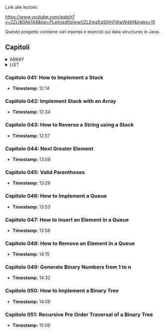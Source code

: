 Link alle lezioni:

https://www.youtube.com/watch?v=2ZLl8GAk1X4&list=PLeitvsdfIzlwwOZLEmzEqS0jH7i6wW4Af&index=15

Questo progetto contiene vari esempi e esercizi sui data structures in Java.

## Capitoli

<details>
  <summary>ARRAY</summary>

#### Capitolo 001: One Dimensional Array
- **Timestamp:** 03:01

#### Capitolo 002: Remove Even Integers from an Array
- **Timestamp:** 03:06

#### Capitolo 003: Reverse an Array
- **Timestamp:** 04:03

#### Capitolo 004: Find Minimum Value in Array
- **Timestamp:** 02:16

#### Capitolo 005: Find Second Maximum Value in Array
- **Timestamp:** 02:28

#### Capitolo 006: Move All Zero to End of Array
- **Timestamp:** 02:41

#### Capitolo 007: How to Resize an Array in Java
- **Timestamp:** 03:20

#### Capitolo 008: Find the Missing Number in Array
- **Timestamp:** 03:17

#### Capitolo 009: Is String Palindrome
- **Timestamp:** 03:34

</details>

<details>
  <summary>LIST</summary>

### Capitolo 010: How to Create a Singly Linked List
- **Timestamp:** 03:53

### Capitolo 011: How to Print Elements of a Singly Linked List
- **Timestamp:** 04:03

### Capitolo 012: How to Find Length of a Singly Linked List
- **Timestamp:** 04:13

### Capitolo 013: How to Insert Node at the Beginning of a Singly Linked List
- **Timestamp:** 04:23

### Capitolo 014: How to Insert Node at the End of a Singly Linked List
- **Timestamp:** 04:32

### Capitolo 015: How to Insert Node at a Given Position
- **Timestamp:** 04:47

### Capitolo 016: Delete First Node of a Singly Linked List
- **Timestamp:** 05:16

### Capitolo 017: Delete Last Node of a Singly Linked List
- **Timestamp:** 05:29

### Capitolo 018: Delete Node at Given Position
- **Timestamp:** 05:48

### Capitolo 019: How to Search an Element in a Singly Linked List
- **Timestamp:** 06:12

### Capitolo 020: How to Reverse a Singly Linked List
- **Timestamp:** 06:22

### Capitolo 021: Remove Duplicates from a Sorted Singly Linked List
- **Timestamp:** 06:33

### Capitolo 022: How to Remove Duplicates from a Sorted Singly Linked List
- **Timestamp:** 06:46

### Capitolo 023: How to Detect a Loop in a Singly Linked List
- **Timestamp:** 07:09

### Capitolo 024: How to Detect a Loop in a Singly Linked List
- **Timestamp:** 07:20

### Capitolo 025: How to Find Start of Loop in a Singly Linked List
- **Timestamp:** 07:37

### Capitolo 026: How to Remove Loop in a Singly Linked List
- **Timestamp:** 07:53

### Capitolo 027: Merge Two Sorted Singly Linked Lists
- **Timestamp:** 08:37

### Capitolo 028: Add Two Numbers Represented by Linked Lists
- **Timestamp:** 09:17

### Capitolo 029: How to Implement Doubly Linked List
- **Timestamp:** 09:46

### Capitolo 030: Insert Node at the Beginning of a Doubly Linked List
- **Timestamp:** 09:52

### Capitolo 031: Insert Node at the End of a Doubly Linked List
- **Timestamp:** 10:05

### Capitolo 032: Delete First Node of a Doubly Linked List
- **Timestamp:** 10:15

### Capitolo 033: Delete Last Node of a Doubly Linked List
- **Timestamp:** 10:26

### Capitolo 034: How to Implement a Circular Singly Linked List
- **Timestamp:** 11:03

### Capitolo 035: How to Traverse and Print a Circular Singly Linked List
- **Timestamp:** 11:11

### Capitolo 036: How to Insert a Node at the Beginning of a Circular Singly Linked List
- **Timestamp:** 11:23

### Capitolo 037: How to Insert a Node at the End of a Circular Singly Linked List
- **Timestamp:** 11:37

### Capitolo 038: How to Delete First Node from a Circular Singly Linked List
- **Timestamp:** 11:52

### Capitolo 039: How to Delete Last Node from a Circular Singly Linked List
- **Timestamp:** 12:01

### Capitolo 040: How to Remove First Node from a Circular Singly Linked List
- **Timestamp:** 12:14

</details>

### Capitolo 041: How to Implement a Stack
- **Timestamp:** 12:14

### Capitolo 042: Implement Stack with an Array
- **Timestamp:** 12:34

### Capitolo 043: How to Reverse a String using a Stack
- **Timestamp:** 12:57

### Capitolo 044: Next Greater Element
- **Timestamp:** 13:08

### Capitolo 045: Valid Parentheses
- **Timestamp:** 13:29

### Capitolo 046: How to Implement a Queue
- **Timestamp:** 13:53

### Capitolo 047: How to Insert an Element in a Queue
- **Timestamp:** 13:58

### Capitolo 048: How to Remove an Element in a Queue
- **Timestamp:** 14:15

### Capitolo 049: Generate Binary Numbers from 1 to n
- **Timestamp:** 14:32

### Capitolo 050: How to Implement a Binary Tree
- **Timestamp:** 14:59

### Capitolo 051: Recursive Pre Order Traversal of a Binary Tree
- **Timestamp:** 15:06
